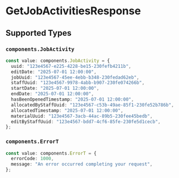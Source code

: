 # GetJobActivitiesResponse


## Supported Types

### `components.JobActivity`

```typescript
const value: components.JobActivity = {
  uuid: "123e4567-e225-4228-be15-230fefb4211b",
  editDate: "2025-07-01 12:00:00",
  jobUuid: "123e4567-45ee-4ebb-b348-230fedad62eb",
  staffUuid: "123e4567-9978-4abb-b907-230fe074266b",
  startDate: "2025-07-01 12:00:00",
  endDate: "2025-07-01 12:00:00",
  hasBeenOpenedTimestamp: "2025-07-01 12:00:00",
  allocatedByStaffUuid: "123e4567-c53b-49ae-85f1-230fe52b786b",
  allocatedTimestamp: "2025-07-01 12:00:00",
  materialUuid: "123e4567-3acb-44ac-89b5-230fee45bedb",
  editByStaffUuid: "123e4567-bdd7-4cf6-85fe-230fe5d1cecb",
};
```

### `components.ErrorT`

```typescript
const value: components.ErrorT = {
  errorCode: 1000,
  message: "An error occurred completing your request",
};
```

